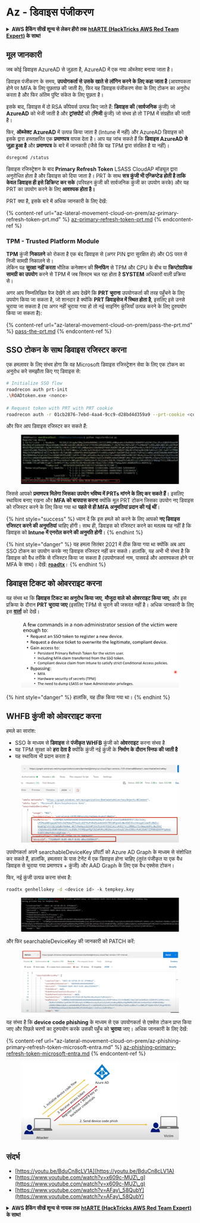 # Az - डिवाइस पंजीकरण

<details>

<summary><strong>AWS हैकिंग सीखें शून्य से लेकर हीरो तक</strong> <a href="https://training.hacktricks.xyz/courses/arte"><strong>htARTE (HackTricks AWS Red Team Expert)</strong></a><strong> के साथ!</strong></summary>

HackTricks का समर्थन करने के अन्य तरीके:

* यदि आप चाहते हैं कि आपकी **कंपनी का विज्ञापन HackTricks में दिखाई दे** या **HackTricks को PDF में डाउनलोड करें**, तो [**सब्सक्रिप्शन प्लान्स**](https://github.com/sponsors/carlospolop) देखें!
* [**आधिकारिक PEASS & HackTricks स्वैग**](https://peass.creator-spring.com) प्राप्त करें
* [**The PEASS Family**](https://opensea.io/collection/the-peass-family) की खोज करें, हमारा विशेष [**NFTs**](https://opensea.io/collection/the-peass-family) संग्रह
* 💬 [**Discord समूह**](https://discord.gg/hRep4RUj7f) में **शामिल हों** या [**टेलीग्राम समूह**](https://t.me/peass) में या **Twitter** पर 🐦 [**@carlospolopm**](https://twitter.com/carlospolopm) को **फॉलो करें**.
* **HackTricks** के [**github repos**](https://github.com/carlospolop/hacktricks) और [**HackTricks Cloud**](https://github.com/carlospolop/hacktricks-cloud) में PRs सबमिट करके अपनी हैकिंग ट्रिक्स साझा करें.

</details>

## मूल जानकारी

जब कोई डिवाइस AzureAD से जुड़ता है, AzureAD में एक नया ऑब्जेक्ट बनाया जाता है।

डिवाइस पंजीकरण के समय, **उपयोगकर्ता से उसके खाते से लॉगिन करने के लिए कहा जाता है** (आवश्यकता होने पर MFA के लिए पूछताछ की जाती है), फिर यह डिवाइस पंजीकरण सेवा के लिए टोकन का अनुरोध करता है और फिर अंतिम पुष्टि संकेत के लिए पूछता है।

इसके बाद, डिवाइस में दो RSA कीपेयर्स उत्पन्न किए जाते हैं: **डिवाइस की** (**सार्वजनिक** कुंजी) जो **AzureAD** को भेजी जाती है और **ट्रांसपोर्ट** की (**निजी** कुंजी) जो संभव हो तो TPM में संग्रहीत की जाती है।

फिर, **ऑब्जेक्ट** **AzureAD** में उत्पन्न किया जाता है (Intune में नहीं) और AzureAD डिवाइस को इसके द्वारा हस्ताक्षरित एक **प्रमाणपत्र** वापस देता है। आप यह जांच सकते हैं कि **डिवाइस AzureAD से जुड़ा हुआ है** और **प्रमाणपत्र** के बारे में जानकारी (जैसे कि यह TPM द्वारा संरक्षित है या नहीं)।
```bash
dsregcmd /status
```
डिवाइस रजिस्ट्रेशन के बाद **Primary Refresh Token** LSASS CloudAP मॉड्यूल द्वारा अनुरोधित होता है और डिवाइस को दिया जाता है। PRT के साथ **सत्र कुंजी भी एन्क्रिप्टेड होती है ताकि केवल डिवाइस ही इसे डिक्रिप्ट कर सके** (परिवहन कुंजी की सार्वजनिक कुंजी का उपयोग करके) और यह PRT का उपयोग करने के लिए **आवश्यक होता है।**

PRT क्या है, इसके बारे में अधिक जानकारी के लिए देखें:

{% content-ref url="az-lateral-movement-cloud-on-prem/az-primary-refresh-token-prt.md" %}
[az-primary-refresh-token-prt.md](az-lateral-movement-cloud-on-prem/az-primary-refresh-token-prt.md)
{% endcontent-ref %}

### TPM - Trusted Platform Module

**TPM** कुंजी **निकालने** को रोकता है एक बंद डिवाइस से (अगर PIN द्वारा सुरक्षित हो) और OS परत से निजी सामग्री निकालने से।\
लेकिन यह **सुरक्षा नहीं करता** भौतिक कनेक्शन की **स्निफिंग** से TPM और CPU के बीच या **क्रिप्टोग्राफिक सामग्री का उपयोग** करने से TPM में जब सिस्टम चल रहा होता है **SYSTEM** अधिकारों वाली प्रक्रिया से।

अगर आप निम्नलिखित पेज देखेंगे तो आप देखेंगे कि **PRT चुराना** उपयोगकर्ता की तरह पहुँचने के लिए उपयोग किया जा सकता है, जो शानदार है क्योंकि **PRT डिवाइसेज में स्थित होता है**, इसलिए इसे उनसे चुराया जा सकता है (या अगर नहीं चुराया गया हो तो नई साइनिंग कुंजियाँ उत्पन्न करने के लिए दुरुपयोग किया जा सकता है):

{% content-ref url="az-lateral-movement-cloud-on-prem/pass-the-prt.md" %}
[pass-the-prt.md](az-lateral-movement-cloud-on-prem/pass-the-prt.md)
{% endcontent-ref %}

## SSO टोकन के साथ डिवाइस रजिस्टर करना

एक हमलावर के लिए संभव होगा कि वह Microsoft डिवाइस रजिस्ट्रेशन सेवा के लिए एक टोकन का अनुरोध करे समझौता किए गए डिवाइस से:
```bash
# Initialize SSO flow
roadrecon auth prt-init
.\ROADtoken.exe <nonce>

# Request token with PRT with PRT cookie
roadrecon auth -r 01cb2876-7ebd-4aa4-9cc9-d28bd4d359a9 --prt-cookie <cookie>
```
और फिर आप डिवाइस रजिस्टर कर सकते हैं:

<figure><img src="../../.gitbook/assets/image (4) (1) (1).png" alt=""><figcaption></figcaption></figure>

जिससे आपको **प्रमाणपत्र मिलेगा जिसका उपयोग भविष्य में PRTs मांगने के लिए कर सकते हैं**। इसलिए स्थायित्व बनाए रखना और **MFA को बायपास करना** क्योंकि मूल PRT टोकन जिसका उपयोग नए डिवाइस को रजिस्टर करने के लिए किया गया था **पहले से ही MFA अनुमतियां प्रदान की गई थीं**।

{% hint style="success" %}
ध्यान दें कि इस हमले को करने के लिए आपको **नए डिवाइस रजिस्टर करने की अनुमतियां** चाहिए होंगी। साथ ही, डिवाइस को रजिस्टर करने का मतलब यह नहीं है कि डिवाइस को **Intune में एनरोल करने की अनुमति होगी**।
{% endhint %}

{% hint style="danger" %}
यह हमला सितंबर 2021 में ठीक किया गया था क्योंकि अब आप SSO टोकन का उपयोग करके नए डिवाइस रजिस्टर नहीं कर सकते। हालांकि, यह अभी भी संभव है कि डिवाइस को वैध तरीके से रजिस्टर किया जा सकता है (उपयोगकर्ता नाम, पासवर्ड और आवश्यकता होने पर MFA के साथ)। देखें: [**roadtx**](az-lateral-movement-cloud-on-prem/az-roadtx-authentication.md)।
{% endhint %}

## डिवाइस टिकट को ओवरराइट करना

यह संभव था कि **डिवाइस टिकट का अनुरोध किया जाए**, **मौजूदा वाले को ओवरराइट किया जाए**, और इस प्रक्रिया के दौरान **PRT चुराया जाए** (इसलिए TPM से चुराने की जरूरत नहीं है। अधिक जानकारी के लिए इस [**वार्ता**](https://youtu.be/BduCn8cLV1A) को देखें।

<figure><img src="../../.gitbook/assets/image (4) (1) (1) (1).png" alt=""><figcaption></figcaption></figure>

{% hint style="danger" %}
हालांकि, यह ठीक किया गया था।
{% endhint %}

## WHFB कुंजी को ओवरराइट करना

हमले का सारांश:

* SSO के माध्यम से **डिवाइस** से **पंजीकृत WHFB** कुंजी को **ओवरराइट** करना संभव है
* यह TPM सुरक्षा को **हरा देता है** क्योंकि कुंजी नई कुंजी के **निर्माण के दौरान स्निफ की जाती है**
* यह स्थायित्व भी प्रदान करता है

<figure><img src="../../.gitbook/assets/image (6).png" alt=""><figcaption></figcaption></figure>

उपयोगकर्ता अपने searchableDeviceKey प्रॉपर्टी को Azure AD Graph के माध्यम से संशोधित कर सकते हैं, हालांकि, हमलावर के पास टेनेंट में एक डिवाइस होना चाहिए (तुरंत पंजीकृत या एक वैध डिवाइस से चुराया गया प्रमाणपत्र + कुंजी) और AAD Graph के लिए एक वैध एक्सेस टोकन।

फिर, नई कुंजी उत्पन्न करना संभव है:
```bash
roadtx genhellokey -d <device id> -k tempkey.key
```
<figure><img src="../../.gitbook/assets/image (7).png" alt=""><figcaption></figcaption></figure>

और फिर searchableDeviceKey की जानकारी को PATCH करें:

<figure><img src="../../.gitbook/assets/image (8).png" alt=""><figcaption></figcaption></figure>

यह संभव है कि **device code phishing** के माध्यम से एक उपयोगकर्ता से एक्सेस टोकन प्राप्त किया जाए और पिछले चरणों का दुरुपयोग करके उसकी पहुँच को **चुराया** जाए। अधिक जानकारी के लिए देखें:

{% content-ref url="az-lateral-movement-cloud-on-prem/az-phishing-primary-refresh-token-microsoft-entra.md" %}
[az-phishing-primary-refresh-token-microsoft-entra.md](az-lateral-movement-cloud-on-prem/az-phishing-primary-refresh-token-microsoft-entra.md)
{% endcontent-ref %}

<figure><img src="../../.gitbook/assets/image (9).png" alt=""><figcaption></figcaption></figure>

## संदर्भ

* [https://youtu.be/BduCn8cLV1A](https://youtu.be/BduCn8cLV1A)
* [https://www.youtube.com/watch?v=x609c-MUZ\_g](https://www.youtube.com/watch?v=x609c-MUZ\_g)
* [https://www.youtube.com/watch?v=AFay\_58QubY](https://www.youtube.com/watch?v=AFay\_58QubY)

<details>

<summary><strong>AWS हैकिंग सीखें शून्य से नायक तक</strong> <a href="https://training.hacktricks.xyz/courses/arte"><strong>htARTE (HackTricks AWS Red Team Expert)</strong></a><strong> के साथ!</strong></summary>

HackTricks का समर्थन करने के अन्य तरीके:

* यदि आप चाहते हैं कि आपकी **कंपनी का विज्ञापन HackTricks में दिखाई दे** या **HackTricks को PDF में डाउनलोड करें** तो [**सदस्यता योजनाएँ**](https://github.com/sponsors/carlospolop) देखें!
* [**आधिकारिक PEASS & HackTricks स्वैग**](https://peass.creator-spring.com) प्राप्त करें
* [**The PEASS Family**](https://opensea.io/collection/the-peass-family) की खोज करें, हमारा विशेष [**NFTs**](https://opensea.io/collection/the-peass-family) संग्रह
* 💬 [**Discord समूह**](https://discord.gg/hRep4RUj7f) में **शामिल हों** या [**telegram समूह**](https://t.me/peass) में या **Twitter** 🐦 पर **मुझे फॉलो** करें [**@carlospolopm**](https://twitter.com/carlospolopm)**.**
* **HackTricks** के [**github repos**](https://github.com/carlospolop/hacktricks) और [**HackTricks Cloud**](https://github.com/carlospolop/hacktricks-cloud) में PRs सबमिट करके अपनी हैकिंग ट्रिक्स साझा करें।

</details>
